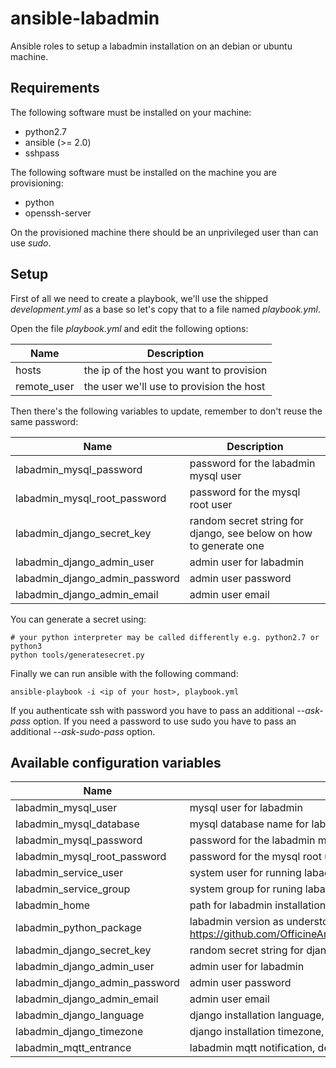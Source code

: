 # ansible-labadmin

Ansible roles to setup a labadmin installation on an debian or ubuntu machine.

## Requirements

The following software must be installed on your machine:

- python2.7
- ansible (>= 2.0)
- sshpass

The following software must be installed on the machine you are provisioning:

- python
- openssh-server

On the provisioned machine there should be an unprivileged user than can use *sudo*.

## Setup

First of all we need to create a playbook, we'll use the shipped *development.yml* as a base so let's
copy that to a file named *playbook.yml*.

Open the file *playbook.yml* and edit the following options:


| Name | Description |
|----- | ------------|
| hosts | the ip of the host you want to provision |
| remote_user | the user we'll use to provision the host |

Then there's the following variables to update, remember to don't reuse the same password:


| Name | Description |
|----- | ------------|
| labadmin_mysql_password | password for the labadmin mysql user |
| labadmin_mysql_root_password | password for the mysql root user |
| labadmin_django_secret_key | random secret string for django, see below on how to generate one |
| labadmin_django_admin_user | admin user for labadmin |
| labadmin_django_admin_password | admin user password |
| labadmin_django_admin_email | admin user email |

You can generate a secret using:

```
# your python interpreter may be called differently e.g. python2.7 or python3
python tools/generatesecret.py
```

Finally we can run ansible with the following command:

```
ansible-playbook -i <ip of your host>, playbook.yml
```

If you authenticate ssh with password you have to pass an additional *--ask-pass* option.
If you need a password to use sudo you have to pass an additional *--ask-sudo-pass* option.

## Available configuration variables


| Name | Description |
|----- | ------------|
| labadmin_mysql_user | mysql user for labadmin |
| labadmin_mysql_database | mysql database name for labadmin |
| labadmin_mysql_password | password for the labadmin mysql user |
| labadmin_mysql_root_password | password for the mysql root user |
| labadmin_service_user | system user for running labadmin, default: labadmin |
| labadmin_service_group | system group for runing labadmin, default: labadmin |
| labadmin_home | path for labadmin installation, default: /var/www/labadmin |
| labadmin_python_package | labadmin version as understood by pip, default: https://github.com/OfficineArduinoTorino/LabAdmin/archive/master.zip |
| labadmin_django_secret_key | random secret string for django, see tools/generatesecret.py |
| labadmin_django_admin_user | admin user for labadmin |
| labadmin_django_admin_password | admin user password |
| labadmin_django_admin_email | admin user email |
| labadmin_django_language| django installation language, default: it-it |
| labadmin_django_timezone| django installation timezone, default: Europe/Rome |
| labadmin_mqtt_entrance | labadmin mqtt notification, default: False |
